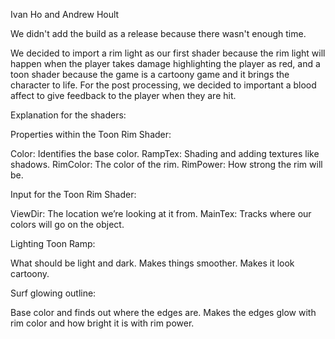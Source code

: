 Ivan Ho and Andrew Hoult

We didn't add the build as a release because there wasn't enough time.

We decided to import a rim light as our first shader because the rim light will happen when the player takes damage highlighting the player as red, and a toon shader because the game is a cartoony game and it brings the character to life.
For the post processing, we decided to important a blood affect to give feedback to the player when they are hit.

Explanation for the shaders:

Properties within the Toon Rim Shader:

Color: Identifies the base color.
RampTex: Shading and adding textures like shadows.
RimColor: The color of the rim.
RimPower: How strong the rim will be.

Input for the Toon Rim Shader:

ViewDir: The location we’re looking at it from.
MainTex: Tracks where our colors will go on the object.

Lighting Toon Ramp:

What should be light and dark.
Makes things smoother.
Makes it look cartoony.

Surf glowing outline:

Base color and finds out where the edges are.
Makes the edges glow with rim color and how bright it is with rim power.
